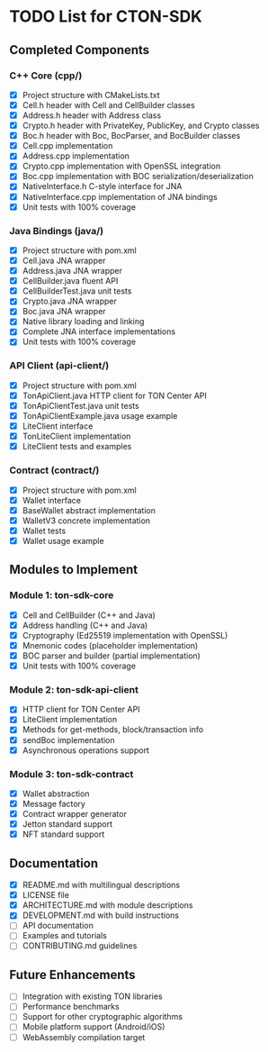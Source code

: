 # TODO List for CTON-SDK

## Completed Components

### C++ Core (cpp/)
- [x] Project structure with CMakeLists.txt
- [x] Cell.h header with Cell and CellBuilder classes
- [x] Address.h header with Address class
- [x] Crypto.h header with PrivateKey, PublicKey, and Crypto classes
- [x] Boc.h header with Boc, BocParser, and BocBuilder classes
- [x] Cell.cpp implementation
- [x] Address.cpp implementation
- [x] Crypto.cpp implementation with OpenSSL integration
- [x] Boc.cpp implementation with BOC serialization/deserialization
- [x] NativeInterface.h C-style interface for JNA
- [x] NativeInterface.cpp implementation of JNA bindings
- [x] Unit tests with 100% coverage

### Java Bindings (java/)
- [x] Project structure with pom.xml
- [x] Cell.java JNA wrapper
- [x] Address.java JNA wrapper
- [x] CellBuilder.java fluent API
- [x] CellBuilderTest.java unit tests
- [x] Crypto.java JNA wrapper
- [x] Boc.java JNA wrapper
- [x] Native library loading and linking
- [x] Complete JNA interface implementations
- [x] Unit tests with 100% coverage

### API Client (api-client/)
- [x] Project structure with pom.xml
- [x] TonApiClient.java HTTP client for TON Center API
- [x] TonApiClientTest.java unit tests
- [x] TonApiClientExample.java usage example
- [x] LiteClient interface
- [x] TonLiteClient implementation
- [x] LiteClient tests and examples

### Contract (contract/)
- [x] Project structure with pom.xml
- [x] Wallet interface
- [x] BaseWallet abstract implementation
- [x] WalletV3 concrete implementation
- [x] Wallet tests
- [x] Wallet usage example

## Modules to Implement

### Module 1: ton-sdk-core
- [x] Cell and CellBuilder (C++ and Java)
- [x] Address handling (C++ and Java)
- [x] Cryptography (Ed25519 implementation with OpenSSL)
- [x] Mnemonic codes (placeholder implementation)
- [x] BOC parser and builder (partial implementation)
- [x] Unit tests with 100% coverage

### Module 2: ton-sdk-api-client
- [x] HTTP client for TON Center API
- [x] LiteClient implementation
- [x] Methods for get-methods, block/transaction info
- [x] sendBoc implementation
- [x] Asynchronous operations support

### Module 3: ton-sdk-contract
- [x] Wallet abstraction
- [x] Message factory
- [x] Contract wrapper generator
- [x] Jetton standard support
- [x] NFT standard support

## Documentation
- [x] README.md with multilingual descriptions
- [x] LICENSE file
- [x] ARCHITECTURE.md with module descriptions
- [x] DEVELOPMENT.md with build instructions
- [ ] API documentation
- [ ] Examples and tutorials
- [ ] CONTRIBUTING.md guidelines

## Future Enhancements
- [ ] Integration with existing TON libraries
- [ ] Performance benchmarks
- [ ] Support for other cryptographic algorithms
- [ ] Mobile platform support (Android/iOS)
- [ ] WebAssembly compilation target